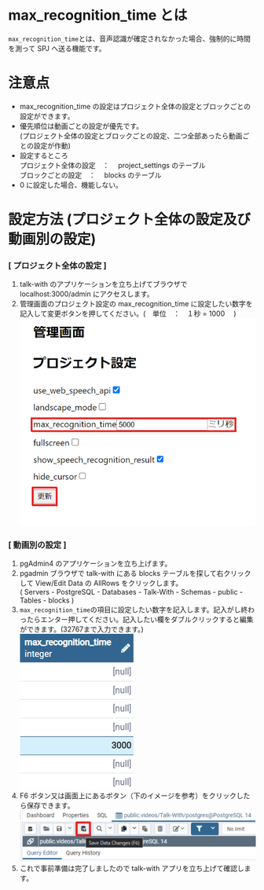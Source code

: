 # max_recognition_time とは

`max_recognition_time`とは、音声認識が確定されなかった場合、強制的に時間を測って SPJ へ送る機能です。

# 注意点

- max_recognition_time の設定はプロジェクト全体の設定とブロックごとの設定ができます。
- 優先順位は動画ごとの設定が優先です。  
  (プロジェクト全体の設定とブロックごとの設定、二つ全部あったら動画ごとの設定が作動)
- 設定するところ  
  プロジェクト全体の設定　：　 project_settings のテーブル  
  ブロックごとの設定　：　 blocks のテーブル
- 0 に設定した場合、機能しない。

# 設定方法 (プロジェクト全体の設定及び動画別の設定)

### [ プロジェクト全体の設定 ]

1. talk-with のアプリケーションを立ち上げてブラウザで localhost:3000/admin にアクセスします。
2. 管理画面のプロジェクト設定の max_recognition_time に設定したい数字を記入して変更ボタンを押してください。(　単位　：　１秒 = 1000 　)
   ![インストール画面2](./images/pg/functional_description_Img/max_recognition_time/max_recognition_admin_setting.png)

### [ 動画別の設定 ]

1. pgAdmin4 のアプリケーションを立ち上げます。
2. pgadmin ブラウザで talk-with にある blocks テーブルを探して右クリックして View/Edit Data の AllRows をクリックします。  
   ( Servers - PostgreSQL - Databases - Talk-With - Schemas - public - Tables - blocks )
3. `max_recognition_time`の項目に設定したい数字を記入します。記入がし終わったらエンター押してください。記入したい欄をダブルクリックすると編集ができます。(32767まで入力できます。)　 　　　
   ![インストール画面2](./images/pg/functional_description_Img/max_recognition_time/max_recognition_time_insert_data.png)
4. F6 ボタン又は画面上にあるボタン（下のイメージを参考）をクリックしたら保存できます。
   ![インストール画面2](<./images/pg/pgadmin/save_data(F6).png>)
5. これで事前準備は完了しましたので talk-with アプリを立ち上げて確認します。
